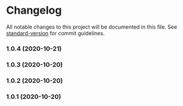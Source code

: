 # Changelog

All notable changes to this project will be documented in this file. See [standard-version](https://github.com/conventional-changelog/standard-version) for commit guidelines.

### 1.0.4 (2020-10-21)

### 1.0.3 (2020-10-20)

### 1.0.2 (2020-10-20)

### 1.0.1 (2020-10-20)
